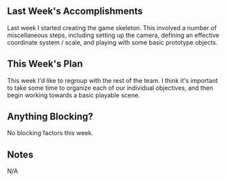 ## Last Week's Accomplishments
Last week I started creating the game skeleton. This involved a number of miscellaneous steps, including setting up the camera, defining an effective coordinate system / scale, and playing with some basic prototype objects. 

## This Week's Plan
This week I'd like to regroup with the rest of the team. I think it's important to take some time to organize each of our individual objectives, and then begin working towards a basic playable scene.

## Anything Blocking?
No blocking factors this week.

## Notes
N/A
